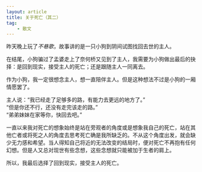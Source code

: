 ```yaml
---
layout: article
title: 关于死亡（其二）
tag:
    - 散文
---
```


昨天晚上玩了*不巷歌*，故事讲的是一只小狗到阴间试图找回去世的主人。

<!--more-->

在结尾，小狗骗过了孟婆走上了奈何桥又见到了主人，我需要为小狗做出最后的抉择：是回到现实，接受主人的死亡；还是跟随主人一同离去。

作为小狗，我一定很想念主人，想一直陪伴主人。但是这种想法不过是小狗的一厢情愿罢了。

主人说：“我已经走了足够多的路，有能力去更远的地方了。”<br>
“但是你还不行，还没有走完该走的路。”<br>
“弟弟妹妹在家等你，快回去吧。”<br>

一直以来我对死亡的想象始终是站在旁观者的角度或是想象我自己的死亡，站在其他亡者或将死之人的角度去思考死亡确是我所缺乏的。不从这个角度出发，就会缺少无力感和希望。当人得知自己将近的无法改变的结局时，便对死亡不再抱有任何幻想。但是人又总对现世有些念想，这些念想就只能被加于生者的肩上。

所以，我最后选择了回到现实，接受主人的死亡。